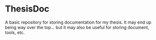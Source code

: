 ThesisDoc
=========

A basic repository for storing documentation for my thesis. It may end up being
way over the top... but it may also be useful for storing document, tools, etc.
